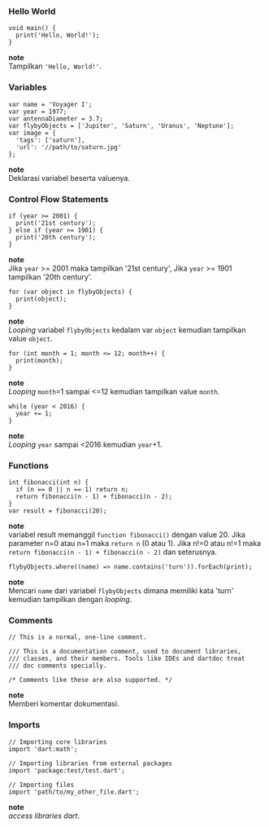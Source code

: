 ### Hello World
```
void main() {
  print('Hello, World!');
}
```
**note**\
Tampilkan `'Hello, World!'`.

### Variables
```
var name = 'Voyager I';
var year = 1977;
var antennaDiameter = 3.7;
var flybyObjects = ['Jupiter', 'Saturn', 'Uranus', 'Neptune'];
var image = {
  'tags': ['saturn'],
  'url': '//path/to/saturn.jpg'
};
```
**note**\
Deklarasi variabel beserta valuenya.

### Control Flow Statements
```
if (year >= 2001) {
  print('21st century');
} else if (year >= 1901) {
  print('20th century');
}
```
**note**\
Jika `year` >= 2001 maka tampilkan '21st century', Jika `year` >= 1901 tampilkan '20th century'.
```
for (var object in flybyObjects) {
  print(object);
}
```
**note**\
*Looping* variabel `flybyObjects` kedalam var `object` kemudian tampilkan value `object`.
```
for (int month = 1; month <= 12; month++) {
  print(month);
}
```
**note**\
*Looping* `month`=1 sampai <=12 kemudian tampilkan value `month`.
```
while (year < 2016) {
  year += 1;
}
```
**note**\
*Looping* `year` sampai <2016 kemudian `year`+1.

### Functions
```
int fibonacci(int n) {
  if (n == 0 || n == 1) return n;
  return fibonacci(n - 1) + fibonacci(n - 2);
}
var result = fibonacci(20);
```
**note**\
variabel result memanggil `function fibonacci()` dengan value 20. Jika parameter n=0 atau n=1 maka `return n` (0 atau 1). Jika n!=0 atau n!=1 maka `return fibonacci(n - 1) + fibonacci(n - 2)` dan seterusnya.
```
flybyObjects.where((name) => name.contains('turn')).forEach(print);
```
**note**\
Mencari `name` dari variabel `flybyObjects` dimana memiliki kata 'turn' kemudian tampilkan dengan *looping*.

### Comments
```
// This is a normal, one-line comment.

/// This is a documentation comment, used to document libraries,
/// classes, and their members. Tools like IDEs and dartdoc treat
/// doc comments specially.

/* Comments like these are also supported. */
```
**note**\
Memberi komentar dokumentasi.

### Imports
```
// Importing core libraries
import 'dart:math';

// Importing libraries from external packages
import 'package:test/test.dart';

// Importing files
import 'path/to/my_other_file.dart';
```
**note**\
*access libraries dart*.
